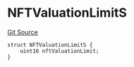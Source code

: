 # NFTValuationLimitS
[Git Source](https://github.com/thrackle-io/tron/blob/16aa388bf7edf8163f2f93600ba5d420a17a40c0/src/client/token/handler/diamond/RuleStorage.sol)


```solidity
struct NFTValuationLimitS {
    uint16 nftValuationLimit;
}
```

